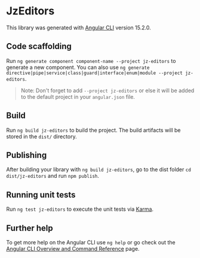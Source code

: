 # JzEditors

This library was generated with [Angular CLI](https://github.com/angular/angular-cli) version 15.2.0.

## Code scaffolding

Run `ng generate component component-name --project jz-editors` to generate a new component. You can also use `ng generate directive|pipe|service|class|guard|interface|enum|module --project jz-editors`.
> Note: Don't forget to add `--project jz-editors` or else it will be added to the default project in your `angular.json` file. 

## Build

Run `ng build jz-editors` to build the project. The build artifacts will be stored in the `dist/` directory.

## Publishing

After building your library with `ng build jz-editors`, go to the dist folder `cd dist/jz-editors` and run `npm publish`.

## Running unit tests

Run `ng test jz-editors` to execute the unit tests via [Karma](https://karma-runner.github.io).

## Further help

To get more help on the Angular CLI use `ng help` or go check out the [Angular CLI Overview and Command Reference](https://angular.io/cli) page.
